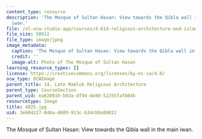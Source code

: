 ```yaml
---
content_type: resource
description: 'The Mosque of Sultan Hasan: View towards the Qibla wall in the main
  iwan.'
file: /ol-ocw-studio-app/courses/4-614-religious-architecture-and-islamic-cultures-fall-2002/3e604227846ad689913cb34cb0a89022_4025.jpg
file_size: 58912
file_type: image/jpeg
image_metadata:
  caption: 'The Mosque of Sultan Hasan: View towards the Qibla wall in the main iwan.'
  credit: ''
  image-alt: Photo of The Mosque of Sultan Hasan
learning_resource_types: []
license: https://creativecommons.org/licenses/by-nc-sa/4.0/
ocw_type: OCWImage
parent_title: 14. Late Mamluk Religious Architecture
parent_type: CourseSection
parent_uid: ea828910-b03a-df94-de80-52255faf084b
resourcetype: Image
title: 4025.jpg
uid: 3e604227-846a-d689-913c-b34cb0a89022
---
```

The Mosque of Sultan Hasan: View towards the Qibla wall in the main iwan.